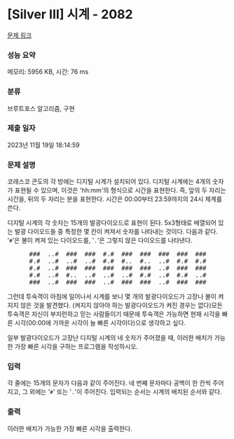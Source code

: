 # [Silver III] 시계 - 2082 

[문제 링크](https://www.acmicpc.net/problem/2082) 

### 성능 요약

메모리: 5956 KB, 시간: 76 ms

### 분류

브루트포스 알고리즘, 구현

### 제출 일자

2023년 11월 19일 18:14:59

### 문제 설명

<p>코레스코 콘도의 각 방에는 디지털 시계가 설치되어 있다. 디지털 시계에는 4개의 숫자가 표현될 수 있으며, 이것은 'hh:mm'의 형식으로 시간을 표현한다. 즉, 앞의 두 자리는 시간을, 뒤의 두 자리는 분을 표현한다. 시간은 00:00부터 23:59까지의 24시 체계를 쓴다.</p>

<p>디지털 시계의 각 숫자는 15개의 발광다이오드로 표현이 된다. 5x3형태로 배열되어 있는 발광 다이오드들 중 특정한 몇 칸이 켜져서 숫자를 나타내는 것이다. 다음과 같다. '<code>#</code>'은 불이 켜져 있는 다이오드를, '<code>.</code>'은 그렇지 않은 다이오드를 나타낸다.</p>

<pre style="text-align: center;">###  ..#  ###  ###  #.#  ###  ###  ###  ###  ###
#.#  ..#  ..#  ..#  #.#  #..  #..  ..#  #.#  #.#
#.#  ..#  ###  ###  ###  ###  ###  ..#  ###  ###
#.#  ..#  #..  ..#  ..#  ..#  #.#  ..#  #.#  ..#
###  ..#  ###  ###  ..#  ###  ###  ..#  ###  ###</pre>

<p>그런데 투숙객이 아침에 일어나서 시계를 보니 몇 개의 발광다이오드가 고장나 불이 켜지지 않은 것을 발견했다. (켜지지 않아야 하는 발광다이오드가 켜진 경우는 없다)모든 투숙객은 자신이 부지런하고 믿는 사람들이기 때문에 투숙객은 가능하면 현재 시각을 빠른 시각(00:00에 가까운 시각이 늘 빠른 시각이다)으로 생각하고 싶다.</p>

<p>일부 발광다이오드가 고장난 디지털 시계의 네 숫자가 주어졌을 때, 이러한 배치가 가능한 가장 빠른 시각을 구하는 프로그램을 작성하시오.</p>

### 입력 

 <p>각 줄에는 15개의 문자가 다음과 같이 주어진다. 네 번째 문자마다 공백이 한 칸씩 주어지고, 그 외에는 '<code>#</code>' 또는 '<code>.</code>'이 주어진다. 입력되는 순서는 시계의 배치된 순서와 같다.</p>

### 출력 

 <p>이러한 배치가 가능한 가장 빠른 시각을 출력한다.</p>

